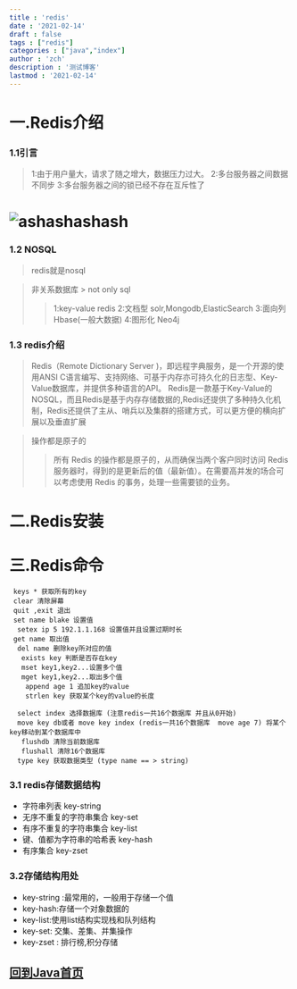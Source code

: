 ```yaml
---
title : 'redis'
date : '2021-02-14'
draft : false
tags : ["redis"]
categories : ["java","index"]
author : 'zch'
description : '测试博客'
lastmod : '2021-02-14'
---
```


# 一.Redis介绍
### 1.1引言

> 1:由于用户量大，请求了随之增大，数据压力过大。
> 2:多台服务器之间数据不同步
> 3:多台服务器之间的锁已经不存在互斥性了


# ![ashashashash](ashashashash.png)


### 1.2 NOSQL
> redis就是nosql

> 非关系数据库 > not only sql 
>> 1:key-value redis
>> 2:文档型 solr,Mongodb,ElasticSearch
>> 3:面向列 Hbase(一般大数据)
>> 4:图形化 Neo4j

### 1.3 redis介绍

> Redis（Remote Dictionary Server )，即远程字典服务，是一个开源的使用ANSI C语言编写、支持网络、可基于内存亦可持久化的日志型、Key-Value数据库，并提供多种语言的API。
  Redis是一款基于Key-Value的NOSQL，而且Redis是基于内存存储数据的,Redis还提供了多种持久化机制，Redis还提供了主从、哨兵以及集群的搭建方式，可以更方便的横向扩展以及垂直扩展


> 操作都是原子的
>
> > 所有 Redis 的操作都是原子的，从而确保当两个客户同时访问 Redis 服务器时，得到的是更新后的值（最新值）。在需要高并发的场合可以考虑使用 Redis 的事务，处理一些需要锁的业务。


# 二.Redis安装



# 三.Redis命令

```
 keys * 获取所有的key
 clear 清除屏幕
 quit ,exit 退出
 set name blake 设置值
  setex ip 5 192.1.1.168 设置值并且设置过期时长
 get name 取出值
  del name 删除key所对应的值
   exists key 判断是否存在key
   mset key1,key2...设置多个值
   mget key1,key2...取出多个值
    append age 1 追加key的value
    strlen key 获取某个key的value的长度
  
  select index 选择数据库 (注意redis一共16个数据库 并且从0开始)
  move key db或者 move key index (redis一共16个数据库  move age 7) 将某个key移动到某个数据库中
   flushdb 清除当前数据库
   flushall 清除16个数据库
  type key 获取数据类型 (type name == > string)
```


### 3.1 redis存储数据结构

+ 字符串列表 key-string
+ 无序不重复的字符串集合 key-set
+ 有序不重复的字符串集合 key-list
+ 键、值都为字符串的哈希表 key-hash
+ 有序集合 key-zset

### 3.2存储结构用处

+ key-string :最常用的，一般用于存储一个值
+ key-hash:存储一个对象数据的
+ key-list:使用list结构实现栈和队列结构
+ key-set: 交集、差集、并集操作
+ key-zset : 排行榜,积分存储






## [回到Java首页](../index.md)
